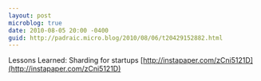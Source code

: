 ```yaml
---
layout: post
microblog: true
date: 2010-08-05 20:00 -0400
guid: http://padraic.micro.blog/2010/08/06/t20429152882.html
---
```

Lessons Learned: Sharding for startups [http://instapaper.com/zCni5121D](http://instapaper.com/zCni5121D)
